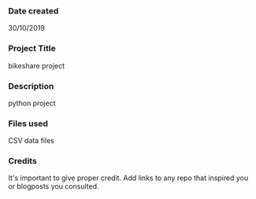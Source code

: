 ### Date created
30/10/2019
### Project Title
bikeshare project

### Description
python project 

### Files used
CSV data files

### Credits
It's important to give proper credit. Add links to any repo that inspired you or blogposts you consulted.

